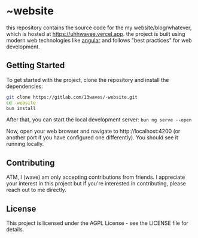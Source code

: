 # ~website
this repository contains the source code for the my website/blog/whatever, which is hosted at https://uhhwavee.vercel.app. the project is built using modern web technologies like [angular](https://angular.dev/) and follows "best practices" for web development.

## Getting Started
To get started with the project, clone the repository and install the dependencies:

```bash
git clone https://gitlab.com/13waves/-website.git
cd -website
bun install
```

After that, you can start the local development server:
`bun ng serve --open`

Now, open your web browser and navigate to http://localhost:4200 (or another port if you have configured one differently). You should see it running locally.

## Contributing
ATM, I (wave) am only accepting contributions from friends. I appreciate your interest in this project but if you're interested in contributing, please reach out to me directly.

## License
This project is licensed under the AGPL License - see the LICENSE file for details.

